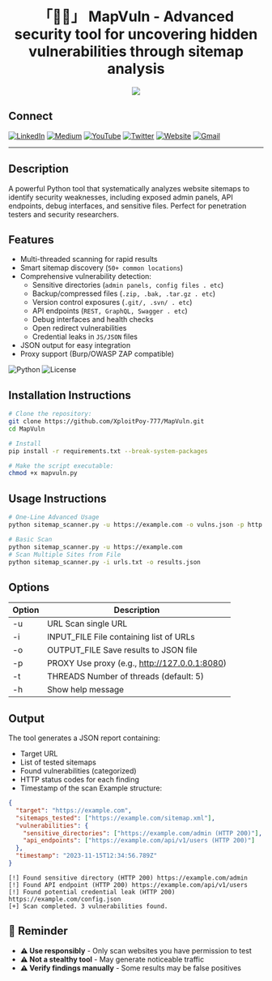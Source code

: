 <h1 align="center">「🐦‍🔥」 MapVuln - Advanced security tool for uncovering hidden vulnerabilities through sitemap analysis</h1>

<p align="center"><img src="assets/Screenshot_2025.png"></p>

## Connect

[![LinkedIn](https://img.shields.io/badge/LinkedIn-0077B5?style=for-the-badge&logo=linkedin&logoColor=white)](https://www.linkedin.com/in/zabed-ullah-poyel/)
[![Medium](https://img.shields.io/badge/Medium-12100E?style=for-the-badge&logo=medium&logoColor=white)](https://medium.com/@zabedullahpoyel)
[![YouTube](https://img.shields.io/badge/YouTube-FF0000?style=for-the-badge&logo=youtube&logoColor=white)](https://www.youtube.com/@XploitPoy-777)
[![Twitter](https://img.shields.io/badge/Twitter-1DA1F2?style=for-the-badge&logo=twitter&logoColor=white)](https://x.com/zabedullahpoyel)
[![Website](https://img.shields.io/badge/Website-000000?style=for-the-badge&logo=About.me&logoColor=white)](https://zabedullahpoyel.com)
[![Gmail](https://img.shields.io/badge/Gmail-D14836?style=for-the-badge&logo=gmail&logoColor=white)](mailto:zabedullahpoyelcontact@gmail.com)

---

## Description
A powerful Python tool that systematically analyzes website sitemaps to identify security weaknesses, including exposed admin panels, API endpoints, debug interfaces, and sensitive files. Perfect for penetration testers and security researchers.

## Features
- Multi-threaded scanning for rapid results
- Smart sitemap discovery (`50+ common locations`)
- Comprehensive vulnerability detection:
  - Sensitive directories (`admin panels, config files . etc`)
  - Backup/compressed files (`.zip, .bak, .tar.gz . etc`)
  - Version control exposures (`.git/, .svn/ . etc`)
  - API endpoints (`REST, GraphQL, Swagger . etc`)
  - Debug interfaces and health checks
  - Open redirect vulnerabilities
  - Credential leaks in `JS/JSON` files
- JSON output for easy integration
- Proxy support (Burp/OWASP ZAP compatible)

![Python](https://img.shields.io/badge/python-3.6+-blue.svg)
![License](https://img.shields.io/badge/license-MIT-green.svg)

## Installation Instructions
```bash
# Clone the repository:
git clone https://github.com/XploitPoy-777/MapVuln.git
cd MapVuln

# Install 
pip install -r requirements.txt --break-system-packages

# Make the script executable:
chmod +x mapvuln.py
```

## Usage Instructions
```bash
# One-Line Advanced Usage
python sitemap_scanner.py -u https://example.com -o vulns.json -p http://127.0.0.1:8080 -t 15 --timeout 30

# Basic Scan
python sitemap_scanner.py -u https://example.com
# Scan Multiple Sites from File
python sitemap_scanner.py -i urls.txt -o results.json
```

## Options
| Option	              | Description  | 
|-----------------------|--------------|
| -u                    | URL Scan single URL
| -i                    | INPUT_FILE	File containing list of URLs
| -o                    | OUTPUT_FILE	Save results to JSON file
| -p                    | PROXY	Use proxy (e.g., http://127.0.0.1:8080)
| -t                    | THREADS	Number of threads (default: 5)
| -h	                  | Show help message

## Output 

The tool generates a JSON report containing:

- Target URL
- List of tested sitemaps
- Found vulnerabilities (categorized)
- HTTP status codes for each finding
- Timestamp of the scan
Example structure:
```json
{
  "target": "https://example.com",
  "sitemaps_tested": ["https://example.com/sitemap.xml"],
  "vulnerabilities": {
    "sensitive_directories": ["https://example.com/admin (HTTP 200)"],
    "api_endpoints": ["https://example.com/api/v1/users (HTTP 200)"]
  },
  "timestamp": "2023-11-15T12:34:56.789Z"
}
```

```plaintext
[!] Found sensitive directory (HTTP 200) https://example.com/admin
[!] Found API endpoint (HTTP 200) https://example.com/api/v1/users
[!] Found potential credential leak (HTTP 200) https://example.com/config.json
[+] Scan completed. 3 vulnerabilities found.
```

## 🔔 Reminder
- **⚠ Use responsibly** - Only scan websites you have permission to test
- **⚠ Not a stealthy tool** - May generate noticeable traffic
- **⚠ Verify findings manually** - Some results may be false positives


